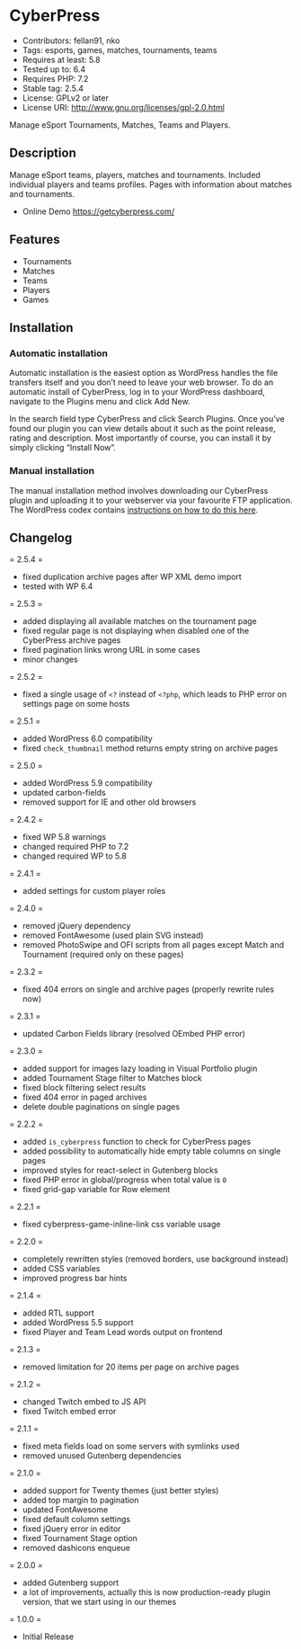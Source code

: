 # CyberPress

* Contributors: fellan91, nko
* Tags: esports, games, matches, tournaments, teams
* Requires at least: 5.8
* Tested up to: 6.4
* Requires PHP: 7.2
* Stable tag: 2.5.4
* License: GPLv2 or later
* License URI: <http://www.gnu.org/licenses/gpl-2.0.html>

Manage eSport Tournaments, Matches, Teams and Players.

## Description

Manage eSport teams, players, matches and tournaments. Included individual players and teams profiles. Pages with information about matches and tournaments.

* Online Demo <https://getcyberpress.com/>

## Features

* Tournaments
* Matches
* Teams
* Players
* Games

## Installation

### Automatic installation

Automatic installation is the easiest option as WordPress handles the file transfers itself and you don’t need to leave your web browser. To do an automatic install of CyberPress, log in to your WordPress dashboard, navigate to the Plugins menu and click Add New.

In the search field type CyberPress and click Search Plugins. Once you’ve found our plugin you can view details about it such as the point release, rating and description. Most importantly of course, you can install it by simply clicking “Install Now”.

### Manual installation

The manual installation method involves downloading our CyberPress plugin and uploading it to your webserver via your favourite FTP application. The WordPress codex contains [instructions on how to do this here](https://codex.wordpress.org/Managing_Plugins#Manual_Plugin_Installation).

## Changelog

= 2.5.4 =

* fixed duplication archive pages after WP XML demo import
* tested with WP 6.4

= 2.5.3 =

* added displaying all available matches on the tournament page
* fixed regular page is not displaying when disabled one of the CyberPress archive pages
* fixed pagination links wrong URL in some cases
* minor changes

= 2.5.2 =

* fixed a single usage of `<?` instead of `<?php`, which leads to PHP error on settings page on some hosts

= 2.5.1 =

* added WordPress 6.0 compatibility
* fixed `check_thumbnail` method returns empty string on archive pages

= 2.5.0 =

* added WordPress 5.9 compatibility
* updated carbon-fields
* removed support for IE and other old browsers

= 2.4.2 =

* fixed WP 5.8 warnings
* changed required PHP to 7.2
* changed required WP to 5.8

= 2.4.1 =

* added settings for custom player roles

= 2.4.0 =

* removed jQuery dependency
* removed FontAwesome (used plain SVG instead)
* removed PhotoSwipe and OFI scripts from all pages except Match and Tournament (required only on these pages)

= 2.3.2 =

* fixed 404 errors on single and archive pages (properly rewrite rules now)

= 2.3.1 =

* updated Carbon Fields library (resolved OEmbed PHP error)

= 2.3.0 =

* added support for images lazy loading in Visual Portfolio plugin
* added Tournament Stage filter to Matches block
* fixed block filtering select results
* fixed 404 error in paged archives
* delete double paginations on single pages

= 2.2.2 =

* added `is_cyberpress` function to check for CyberPress pages
* added possibility to automatically hide empty table columns on single pages
* improved styles for react-select in Gutenberg blocks
* fixed PHP error in global/progress when total value is `0`
* fixed grid-gap variable for Row element

= 2.2.1 =

* fixed cyberpress-game-inline-link css variable usage

= 2.2.0 =

* completely rewritten styles (removed borders, use background instead)
* added CSS variables
* improved progress bar hints

= 2.1.4 =

* added RTL support
* added WordPress 5.5 support
* fixed Player and Team Lead words output on frontend

= 2.1.3 =

* removed limitation for 20 items per page on archive pages

= 2.1.2 =

* changed Twitch embed to JS API
* fixed Twitch embed error

= 2.1.1 =

* fixed meta fields load on some servers with symlinks used
* removed unused Gutenberg dependencies

= 2.1.0 =

* added support for Twenty themes (just better styles)
* added top margin to pagination
* updated FontAwesome
* fixed default column settings
* fixed jQuery error in editor
* fixed Tournament Stage option
* removed dashicons enqueue

= 2.0.0 =

* added Gutenberg support
* a lot of improvements, actually this is now production-ready plugin version, that we start using in our themes

= 1.0.0 =

* Initial Release
